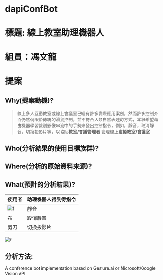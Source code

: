 # dapiConfBot
# 標題: 線上教室助理機器人
# 組員：馮文龍
# 提案
## Why(提案動機)?
> 線上多人互動教室或線上會議室已經有許多實際應用案例，然而許多控制介面仍然侷限於傳統的滑鼠控制，並不符合人類自然表達的方式，本組希望藉由機器學習識別影像串流中的手勢來發出控制指令，例如，靜音，取消靜音，切換投影片等，以協助**教室/會議管理者** 管理線上**虛擬教室/會議室**
## Who(分析結果的使用目標族群)?
## Where(分析的原始資料來源)?
## What(預計的分析結果)?




|使用者|助理機器人得到得指令| 
|--|--| 
|![f]( https://cdn3.iconfinder.com/data/icons/how-many-fingers-you-see/60/gesture-ok-512.png  "hand" )|靜音| 
|布|取消靜音| 
|剪刀|切換投影片|  




![f]( https://www.fluentu.com/blog/chinese/wp-content/uploads/2017/11/chinese-gestures-e1512759046169.jpg    "hand" )


## 分析方法:

A conference bot implementation based on Gesture.ai or Microsoft/Google Vision API
